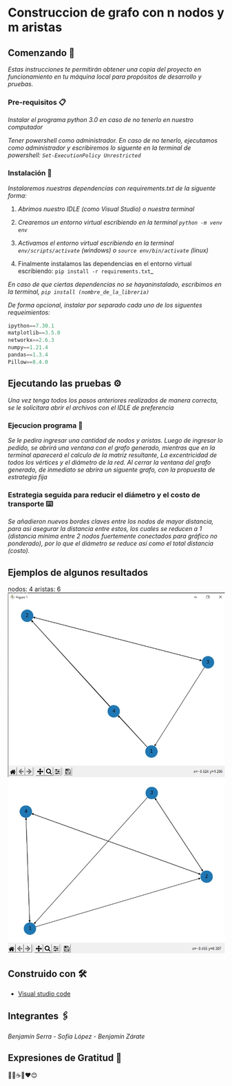 # Construccion de grafo con n nodos y m aristas

## Comenzando 🚀

_Estas instrucciones te permitirán obtener una copia del proyecto en funcionamiento en tu máquina local para propósitos de desarrollo y pruebas._


### Pre-requisitos 📋

_Instalar el programa python 3.0 en caso de no tenerlo en nuestro computador_

_Tener powershell como administrador. En caso de no tenerlo, ejecutamos como administrador y escribiremos lo siguente en la terminal de powershell: `Set-ExecutionPolicy Unrestricted`_ 


### Instalación 🔧

_Instalaremos nuestras dependencias con requirements.txt de la siguente forma:_

1. _Abrimos nuestro IDLE (como Visual Studio) o nuestra terminal_

2. _Crearemos un entorno virtual escribiendo en la terminal `python -m venv env`_

3. _Activamos el entorno virtual escribiendo en la terminal `env/scripts/activate` (windows) o `source env/bin/activate` (linux)_

4. Finalmente instalamos las dependencias en el entorno virtual escribiendo: `pip install -r requirements.txt`_

_En caso de que ciertas dependencias no se hayaninstalado, escribimos en la terminal, `pip install (nombre_de_la_libreria)`_

_De forma opcional, instalar por separado cada uno de los siguentes requeimientos:_

```python
ipython==7.30.1
matplotlib==3.5.0
networkx==2.6.3
numpy==1.21.4
pandas==1.3.4
Pillow==8.4.0
```

## Ejecutando las pruebas ⚙️

_Una vez tenga todos los pasos anteriores realizados de manera correcta, se le solicitara abrir el archivos con el IDLE de preferencia_

### Ejecucion programa 🔩

_Se le pedira ingresar una cantidad de nodos y aristas. Luego de ingresar lo pedido, se abrirá una ventana con el grafo generado, mientras que en la terminal aparecerá el calculo de la matriz resultante, La excentricidad de todos los vértices y el diámetro de la red. Al cerrar la ventana del grafo generado, de inmediato se abrira un siguente grafo, con la propuesta de estrategia fija_

### Estrategia seguida para reducir el diámetro y el costo de transporte ⌨️

_Se añadieron nuevos bordes claves entre los nodos de mayor distancia, para asi asegurar la distancia entre estos, los cuales se reducen a 1 (distancia mínima entre 2 nodos fuertemente conectados para gráfico no ponderado), por lo que el diámetro se reduce así como el total distancia (costo)._

## Ejemplos de algunos resultados

nodos: 4
aristas: 6
![4 y 6](img1.jpeg)
![4 y 6](img2.jpeg)

## Construido con 🛠️

* [Visual studio code](https://code.visualstudio.com)

## Integrantes 🖇️
_Benjamín Serra -_
_Sofía López -_
_Benjamín Zárate_


## Expresiones de Gratitud 🎁

 📢🍺☕🤓❤️😊
